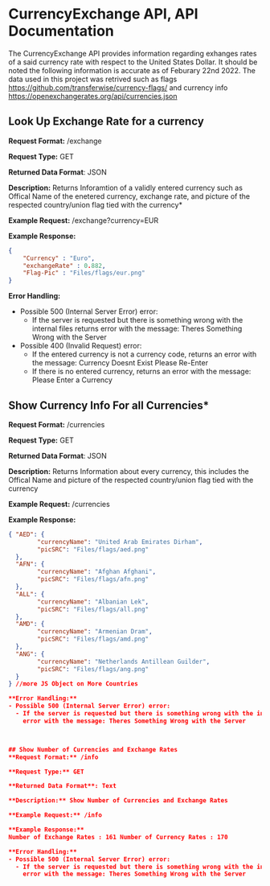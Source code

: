# CurrencyExchange API, API Documentation
The CurrencyExchange API provides information regarding exhanges rates
of a said currency rate with respect to the United States Dollar. It should
be noted the following information is accurate as of Feburary 22nd 2022.
The data used in this project was retrived such as flags https://github.com/transferwise/currency-flags/
and currency info https://openexchangerates.org/api/currencies.json

## Look Up Exchange Rate for a currency

**Request Format:** /exchange

**Request Type:** GET

**Returned Data Format**: JSON

**Description:**  Returns Inforamtion of a validly entered currency such as Offical Name
                  of the enetered currency, exchange rate, and picture of the respected
                  country/union flag tied with the currency*


**Example Request:** /exchange?currency=EUR

**Example Response:**
```json
{
    "Currency" : "Euro",
    "exchangeRate" : 0.882,
    "Flag-Pic" : "Files/flags/eur.png"
}

```
**Error Handling:**
- Possible 500 (Internal Server Error) error:
  - If the server is requested but there is something wrong with the internal files returns
    error with the message: Theres Something Wrong with the Server
- Possible 400 (Invalid Request) error:
  - If the entered currency is not a currency code, returns an error with the message:
    Currency Doesnt Exist Please Re-Enter
  - If there is no entered currency, returns an error with the message: Please Enter a Currency




## Show Currency Info For all Currencies*
**Request Format:** /currencies

**Request Type:** GET

**Returned Data Format**: JSON

**Description:** Returns Information about every currency, this includes the Offical Name
                 and picture of the respected country/union flag tied with the currency

**Example Request:** /currencies

**Example Response:**
```json
{ "AED": {
        "currencyName": "United Arab Emirates Dirham",
        "picSRC": "Files/flags/aed.png"
  },
  "AFN": {
        "currencyName": "Afghan Afghani",
        "picSRC": "Files/flags/afn.png"
  },
  "ALL": {
        "currencyName": "Albanian Lek",
        "picSRC": "Files/flags/all.png"
  },
  "AMD": {
        "currencyName": "Armenian Dram",
        "picSRC": "Files/flags/amd.png"
  },
  "ANG": {
        "currencyName": "Netherlands Antillean Guilder",
        "picSRC": "Files/flags/ang.png"
  }
} //more JS Object on More Countries

**Error Handling:**
- Possible 500 (Internal Server Error) error:
  - If the server is requested but there is something wrong with the internal files returns
    error with the message: Theres Something Wrong with the Server



## Show Number of Currencies and Exchange Rates
**Request Format:** /info

**Request Type:** GET

**Returned Data Format**: Text

**Description:** Show Number of Currencies and Exchange Rates

**Example Request:** /info

**Example Response:**
Number of Exchange Rates : 161 Number of Currency Rates : 170

**Error Handling:**
- Possible 500 (Internal Server Error) error:
  - If the server is requested but there is something wrong with the internal files returns
    error with the message: Theres Something Wrong with the Server
